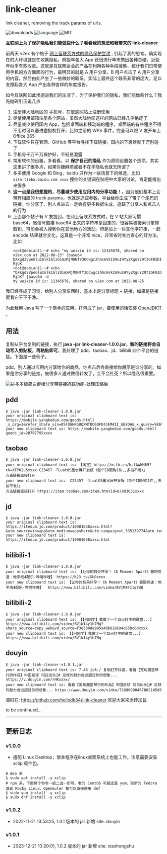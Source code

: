 # link-cleaner

link cleaner, removing the track params of urls.

![downloads](https://img.shields.io/github/downloads/hellodk34/link-cleaner/total) ![language](https://img.shields.io/badge/language-Java-green) ![MIT](https://img.shields.io/github/license/hellodk34/link-cleaner)

**互联网上为了保护隐私我们能做些什么？看看我的想法和我带来的 link-cleaner**

前两天 v2ex 有个帖子 [网上留联系方式的隐私保护尝试](https://www.v2ex.com/t/874281) , 引起了我的思考。确实现在的大环境就是在收集隐私，前些年各大 App 还很流行年末搞出各种总结，近些年似乎有些收敛。这就是互联网企业的产品在利用各种手段搜集、统计我们日常使用手机的方方面面的行为，最明显的就是 A 用户分享，B 用户点击了 A 用户分享的内容，然后由此产生了一些微妙的联系，实际上最终这个联系非常的庞大，足以支撑起各大 App 产出各种各样的年度报告。

如今互联网如此渗透进我们的生活了，为了保护我们的隐私，我们能做些什么？我先抛砖引玉说几点

1. 注册非大陆地区的 手机号，在敏感网站上注册使用
2. 尽量使用邮箱注册各个网站，虽然大陆地区这样的网站已经几乎绝迹了
3. 尽量减少使用国内 App，包括桌面端和移动端的程序，桌面端的有些程序不得不用时可以塞进虚拟机打开，比如之前的 WPS 事件，完全可以跟 V 友开车上 Office 365
4. 下载软件只在官网、GitHub 等平台寻找下载链接，国内的下崽器就千万别碰了
5. 手机号千万千万保护好，不轻易泄露
6. 常用软件的设置，多看看，以 **保护自己的隐私** 作为原则设置各个选项。其实这里讲了很多点，如果你嫌麻烦或者不在乎隐私也就无所谓了
7. 多多使用 Google 和 Bing，baidu 只作为一些场景下的候选，比如 `site:tieba.baidu.com xxxx` 搜你的关键词在贴吧中大家的讨论，肯定能搜出来很多
8. **这一点是我很想提的**，**尽量减少使用应用内的分享功能！**，因为他们基本上会带有相应的 track params，也就是追踪参数。平台给你生成了带了个尾巴的链接，你分享了，别人点进去一定会有更多数据生成，追踪了分享人和点击人的行为
9. 上面那个帖子有 V 友提到，在网上留联系方式时，在 V 站大家习惯 base64，微信号直接 base64 出来的字符串是固定的，很容易被搜索引擎爬取到，可能会被人搜到你在其他地方的活动。但是加上一些其他字符串，一起 encode 结果就会变化，这真是一个非常 nice，非常省时省力省心的好方法。比如
    ```
    root@debian11:~# echo "my weixin id is: 12345678, shared on v2ex.com at 2022-08-25" |base64
    bXkgd2VpeGluIGlkIGlzOiAxMjM0NTY3OCwgc2hhcmVkIG9uIHYyZXguY29tIGF0IDIwMjItMDgt
    MjUK
    root@debian11:~# echo "bXkgd2VpeGluIGlkIGlzOiAxMjM0NTY3OCwgc2hhcmVkIG9uIHYyZXguY29tIGF0IDIwMjItMDgt
    MjUK" |base64 -d
    my weixin id is: 12345678, shared on v2ex.com at 2022-08-25
	```

我已经养成了习惯，给别人分享东西时，基本上是分享标题 + 链接，如果是链接要看它干不干净。

为此我用 Java 写了一个简单的应用，打包成了 jar，要使用的话安装 [OpenJDK11](https://www.injdk.cn/) 。

## 用法

复制从平台复制的链接，执行 **java -jar link-cleaner-1.0.0.jar**，**新的链接将会自动写入剪贴板，再粘贴即可**。我处理了 pdd、taobao、jd、bilibili 四个平台的链接。下面是一些例子。

pdd，别人通过应用内分享给你的商品，你点击后会直接给你展示是谁分享的。如果是你分享的链接，被很多人通过微信转发了，会不会社死？所以隐私很重要。

![拼多多极简白键帽分享带链接追踪功能-处理压缩后](https://image.940304.xyz/i/2022/08/25/630776655ec97.jpg)

## pdd

```
$ java -jar link-cleaner-1.0.0.jar
your original clipboard text is: https://mobile.yangkeduo.com/goods.html?_x_org=2&refer_share_uin=KSFDGHKGUQXWTDO6DFD4JEM4II_GEXDA&_x_query=%E6%BA%90%E5%B7%A5%E4%B8%9A%E9%94%AE%E5%B8%BD&share_uin=KSFDGHKGUQXWTDO6DFD4JEM4II_GEXDA&page_from=23&_wv=41729&refer_share_channel=copy_link&refer_share_id=LJ8vv4WYAvYeEDzl5BqMr2rbJCLWiX9u&goods_id=28707795xxxx&pxq_secret_key=VGKR5MJG66CF7YSADPCIDC4OAA3ZUKSORF6SJAVHT3JXSROMIAGA&_wvx=10
your new clipboard text is: https://mobile.yangkeduo.com/goods.html?goods_id=28707795xxxx
```

## taobao

```
$ java -jar link-cleaner-1.0.0.jar
your original clipboard text is: 【淘宝】https://m.tb.cn/h.fAwWH69?tk=XTP02u5xxxx CZ3457 「LuatOS墨水屏开发板（每个ID限购1件,,多拍不发）」
点击链接直接打开
your new clipboard text is:  CZ3457 「LuatOS墨水屏开发板（每个ID限购1件,,多拍不发）」
点击链接直接打开 https://item.taobao.com/item.htm?id=67803651xxxx
```

## jd

```
$ java -jar link-cleaner-1.0.0.jar
your original clipboard text is: https://item.m.jd.com/product/10001058xxxx.html?&utm_source=iosapp&utm_medium=appshare&utm_campaign=t_335139774&utm_term=CopyURL&ad_od=share&gx=RnE3kDMMOmWKmtRN6tUjCHNhknHA
your new clipboard text is: https://item.m.jd.com/product/10001058xxxx.html
```

## bilibili-1

```
$ java -jar link-cleaner-1.0.0.jar
your original clipboard text is: 【让你的耳朵怀孕！《A Moment Apart》极限竞速：地平线4配乐-哔哩哔哩】 https://b23.tv/GUOxxxx
your new clipboard text is: 【让你的耳朵怀孕！《A Moment Apart》极限竞速：地平线4配乐-哔哩哔哩】  https://www.bilibili.com/video/BV1M4411q7W8
```

## bilibili-2

```
$ java -jar link-cleaner-1.0.0.jar
your original clipboard text is: 【【何同学】我做了一个自己打字的键盘...】 https://www.bilibili.com/video/BV1W14y1b7Mq?share_source=copy_web&vd_source=f3e330de995a48b819604c85bc0dxxxx
your new clipboard text is: 【【何同学】我做了一个自己打字的键盘...】  https://www.bilibili.com/video/BV1W14y1b7Mq
```

## douyin

```
$ java -jar link-cleaner-v1.0.1.jar
your original clipboard text is: 7.46 jcA:/ 复制打开抖音，看看【宽甸魔笛琴行的作品】中国足球 何日出头🤔# 足球的魅力远远超过你的想象... https://v.douyin.com/rHKxxxx/
your new clipboard text is: 看看【宽甸魔笛琴行的作品】中国足球 何日出头🤔# 足球的魅力远远超过你的想象... https://www.douyin.com/video/7168098046780214580
```

源码在: https://github.com/hellodk34/link-cleaner 欢迎大家来添砖加瓦

to be continued...

----

## 更新日志

### v1.0.0

- 适配 Linux Desktop，使本程序在linux桌面系统上也能工作。注意需要安装 xclip 软件包。

```
# deb 系
$ sudo apt install -y xclip
# rpm 系，下面两个命令一般二选一即可，老的 CentOS 可能还是 yum，较新的 Fedora 或者 Rocky Linux、OpenEuler 都可以直接使用 dnf
$ sudo yum install -y xclip
$ sudo dnf install -y xclip
```

### v1.0.2

- 2022-11-21 13:53:25, 1.0.1 版本的 jar 新增 site: douyin

### v1.0.1

- 2023-12-21 10:20:01, 1.0.2 版本的 jar 新增 site: xiaohongshu
